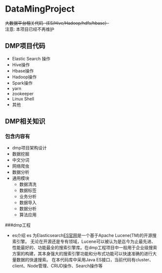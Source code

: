 # DataMingProject
~~大数据平台相关代码（ES/Hive/Hadoop/hdfs/hbase）~~  
注意: 本项目已经不再维护
## DMP项目代码
- Elastic Search 操作
- Hive操作
- Hbase操作
- Hadoop操作
- Spark操作
- yarn
- zookeeper
- Linux Shell
- 其他

## DMP相关知识
### 包含内容有
- dmp项目架构设计
- 数据挖掘
- 中文分词
- 网络爬虫
- 数据分析
- 通用模块
     - 数据清洗
     - 数据标签
     - 业务分析
     - 数据导入
     - 数据分析
     - 算法应用  
  

###dmp工程
- es介绍 
es 为Elasticsearch[ES官网](https://www.elastic.co/products/elasticsearch)是一个基于Apache Lucene(TM)的开源搜索引擎。
无论在开源还是专有领域，Lucene可以被认为是迄今为止最先进、性能最好的、功能最全的搜索引擎库。在dmp工程项目中一般用于企业级搜索方案的构建，其本身强大的搜索引擎功能和分布式功能可以快速准确的进行大量数据的快速搜索。
在本代码库中采用Java ES接口，当前代码有cluster、client、Node管理、CRUD操作、Search操作等




